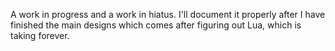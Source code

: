 A work in progress and a work in hiatus. 
I'll document it properly after I have finished the main designs which comes after figuring out Lua, which is taking forever.
